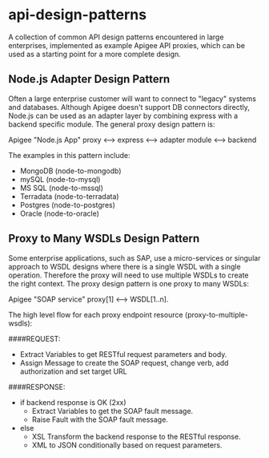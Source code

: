 # api-design-patterns
A collection of common API design patterns encountered in large enterprises, implemented as example Apigee API proxies, which can be used as a starting point for a more complete design.

## Node.js Adapter Design Pattern
Often a large enterprise customer will want to connect to "legacy" systems and databases. Although Apigee doesn't support DB connectors directly, Node.js can be used as an adapter layer by combining express with a backend specific module. The general proxy design pattern is:

Apigee "Node.js App" proxy <--> express <--> adapter module <--> backend

The examples in this pattern include:
* MongoDB (node-to-mongodb)
* mySQL (node-to-mysql)
* MS SQL (node-to-mssql)
* Terradata (node-to-terradata)
* Postgres (node-to-postgres)
* Oracle (node-to-oracle)

## Proxy to Many WSDLs Design Pattern

Some enterprise applications, such as SAP, use a micro-services or singular approach to WSDL designs where there is a single WSDL with a single operation. Therefore the proxy will need to use multiple WSDLs to create the right context. The proxy design pattern is one proxy to many WSDLs:

Apigee "SOAP service" proxy[1] <--> WSDL[1..n].

The high level flow for each proxy endpoint resource (proxy-to-multiple-wsdls):

####REQUEST:
* Extract Variables to get RESTful request parameters and body.
* Assign Message to create the SOAP request, change verb, add authorization and set target URL

####RESPONSE:
* if backend response is OK (2xx)
	* Extract Variables to get the SOAP fault message.
	* Raise Fault with the SOAP fault message.
* else
	* XSL Transform the backend response to the RESTful response.
	* XML to JSON conditionally based on request parameters. 
